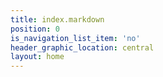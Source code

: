 ```yaml
---
title: index.markdown
position: 0
is_navigation_list_item: 'no'
header_graphic_location: central
layout: home
---
```



